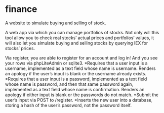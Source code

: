 # finance
A website to simulate buying and selling of stock.


A web app via which you can manage portfolios of stocks. Not only will this tool allow you to check real stocks’ actual prices and portfolios’ values, it will also let you simulate buying and selling stocks by querying IEX for stocks’ prices.

Via register, you are able to register for an account and log in! And you see your rows via phpLiteAdmin or sqlite3.
*Requires that a user input is a username, implemented as a text field whose name is username. Renders an apology if the user’s input is blank or the username already exists.
*Requires that a user input is a password, implemented as a text field whose name is password, and then that same password again, implemented as a text field whose name is confirmation. Renders an apology if either input is blank or the passwords do not match.
*Submit the user’s input via POST to /register.
*Inserts the new user into a database, storing a hash of the user’s password, not the password itself. 

